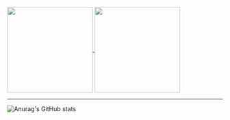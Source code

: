 <a href="https://github-readme-stats.vercel.app/api?username=ElvisMw&show_icons=true&theme=radical">
  <img height=200 align="center" src="https://github-readme-stats.vercel.app/api?username=ElvisMw" />
</a>
<a href="https://github.com/anuraghazra/convoychat">
  <img height=200 align="center" src="https://github-readme-stats.vercel.app/api/top-langs?username=ElvisMw&layout=compact&langs_count=8&card_width=320" />
</a>
<hr>


![Anurag's GitHub stats](https://github-readme-stats.vercel.app/api?username=ElvisMw&show_icons=true&theme=radical)
